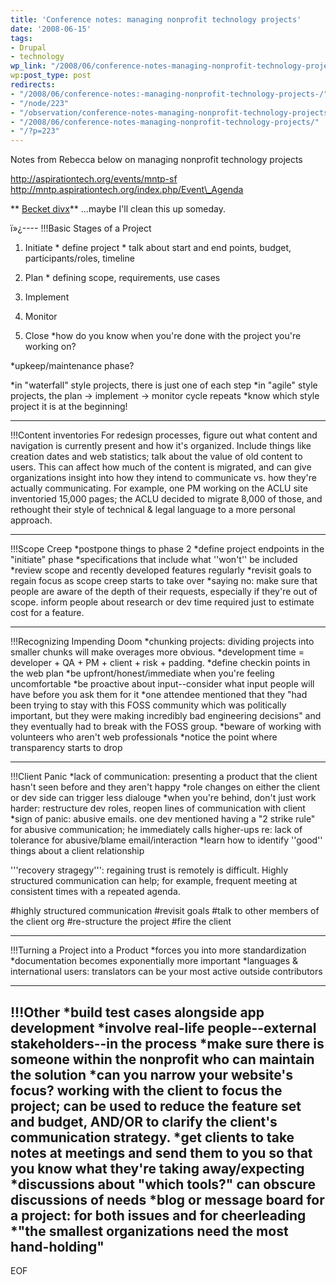 ```yaml
---
title: 'Conference notes: managing nonprofit technology projects'
date: '2008-06-15'
tags:
- Drupal
- technology
wp_link: "/2008/06/conference-notes-managing-nonprofit-technology-projects/"
wp:post_type: post
redirects:
- "/2008/06/conference-notes:-managing-nonprofit-technology-projects-/"
- "/node/223"
- "/observation/conference-notes-managing-nonprofit-technology-projects"
- "/2008/06/conference-notes-managing-nonprofit-technology-projects/"
- "/?p=223"
---
```


Notes from Rebecca below on managing nonprofit technology projects

http://aspirationtech.org/events/mntp-sf
http://mntp.aspirationtech.org/index.php/Event\_Agenda

** [Becket divx](http://www.iucn-tftsg.org/?becket)** ...maybe I'll clean this up someday.

ï»¿----
!!!Basic Stages of a Project
1. Initiate
\* define project
\* talk about start and end points, budget, participants/roles, timeline
2. Plan
\* defining scope, requirements, use cases
3. Implement

4. Monitor

5. Close
\*how do you know when you're done with the project you're working on?

\*upkeep/maintenance phase?

\*in "waterfall" style projects, there is just one of each step
\*in "agile" style projects, the plan -> implement -> monitor cycle repeats
\*know which style project it is at the beginning!

----
!!!Content inventories
For redesign processes, figure out what content and navigation is currently present and how it's organized. Include things like creation dates and web statistics; talk about the value of old content to users. This can affect how much of the content is migrated, and can give organizations insight into how they intend to communicate vs. how they're actually communicating. For example, one PM working on the ACLU site inventoried 15,000 pages; the ACLU decided to migrate 8,000 of those, and rethought their style of technical & legal language to a more personal approach.

----
!!!Scope Creep
\*postpone things to phase 2
\*define project endpoints in the "initiate" phase
\*specifications that include what ''won't'' be included
\*review scope and recently developed features regularly
\*revisit goals to regain focus as scope creep starts to take over
\*saying no: make sure that people are aware of the depth of their requests, especially if they're out of scope. inform people about research or dev time required just to estimate cost for a feature.

----
!!!Recognizing Impending Doom
\*chunking projects: dividing projects into smaller chunks will make overages more obvious.
\*development time = developer + QA + PM + client + risk + padding.
\*define checkin points in the web plan
\*be upfront/honest/immediate when you're feeling uncomfortable
\*be proactive about input--consider what input people will have before you ask them for it
\*one attendee mentioned that they "had been trying to stay with this FOSS community which was politically important, but they were making incredibly bad engineering decisions" and they eventually had to break with the FOSS group.
\*beware of working with volunteers who aren't web professionals
\*notice the point where transparency starts to drop

----
!!!Client Panic
\*lack of communication: presenting a product that the client hasn't seen before and they aren't happy
\*role changes on either the client or dev side can trigger less dialouge
\*when you're behind, don't just work harder: restructure dev roles, reopen lines of communication with client
\*sign of panic: abusive emails. one dev mentioned having a "2 strike rule" for abusive communication; he immediately calls higher-ups re: lack of tolerance for abusive/blame email/interaction
\*learn how to identify ''good'' things about a client relationship

'''recovery stragegy''': regaining trust is remotely is difficult. Highly structured communication can help; for example, frequent meeting at consistent times with a repeated agenda.

#highly structured communication
#revisit goals
#talk to other members of the client org
#re-structure the project
#fire the client

----
!!!Turning a Project into a Product
\*forces you into more standardization
\*documentation becomes exponentially more important
\*languages & international users: translators can be your most active outside contributors

----
!!!Other
\*build test cases alongside app development
\*involve real-life people--external stakeholders--in the process
\*make sure there is someone within the nonprofit who can maintain the solution
\*can you narrow your website's focus? working with the client to focus the project; can be used to reduce the feature set and budget, AND/OR to clarify the client's communication strategy.
\*get clients to take notes at meetings and send them to you so that you know what they're taking away/expecting
\*discussions about "which tools?" can obscure discussions of needs
\*blog or message board for a project: for both issues and for cheerleading
\*"the smallest organizations need the most hand-holding"
----
EOF
